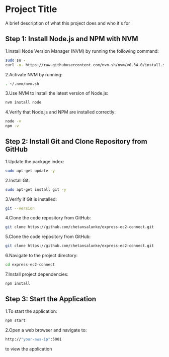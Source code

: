 
# Project Title

A brief description of what this project does and who it's for



## Step 1: Install Node.js and NPM with NVM

1.Install Node Version Manager (NVM) by running the following command:

```bash
sudo su -
curl -o- https://raw.githubusercontent.com/nvm-sh/nvm/v0.34.0/install.sh | bash

```



2.Activate NVM by running:
```bash
. ~/.nvm/nvm.sh
```

3.Use NVM to install the latest version of Node.js:
```bash
nvm install node
```

4.Verify that Node.js and NPM are installed correctly:
```bash
node -v
npm -v
```

## Step 2: Install Git and Clone Repository from GitHub

1.Update the package index:

```bash
sudo apt-get update -y
```

2.Install Git:
```bash
sudo apt-get install git -y
```

3.Verify if Git is installed:
```bash
git --version
```
4.Clone the code repository from GitHub:
```bash
git clone https://github.com/chetansalunke/express-ec2-connect.git
```
5.Clone the code repository from GitHub:
```bash
git clone https://github.com/chetansalunke/express-ec2-connect.git
```
6.Navigate to the project directory:
```bash
cd express-ec2-connect
```
7.Install project dependencies:
```bash
npm install
```


## Step 3: Start the Application

1.To start the application:

```bash
npm start
```

2.Open a web browser and navigate to:
```bash
http://"your-aws-ip":5001
```
to view the application